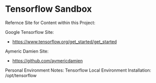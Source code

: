 # Tensorflow Sandbox

Refernce Site for Content within this Project:

Google Tensorflow Site:
- https://www.tensorflow.org/get_started/get_started

Aymeric Damien Site:
- https://github.com/aymericdamien


Personal Environment Notes: 
Tensorflow Local Environment
Installation:  /opt/tensorflow
